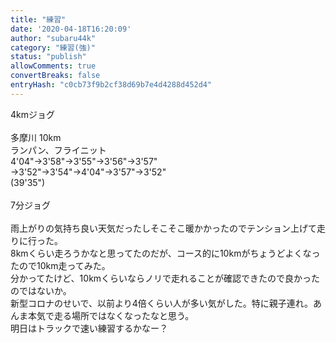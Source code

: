 ```yaml
---
title: "練習"
date: '2020-04-18T16:20:09'
author: "subaru44k"
category: "練習(強)"
status: "publish"
allowComments: true
convertBreaks: false
entryHash: "c0cb73f9b2cf38d69b7e4d4288d452d4"
---
```

4kmジョグ<br>
<br>
多摩川 10km<br>
ランパン、フライニット<br>
4'04"→3'58"→3'55"→3'56"→3'57"<br>
→3'52"→3'54"→4'04"→3'57"→3'52"<br>
(39'35")<br>
<br>
7分ジョグ<br>
<br>
雨上がりの気持ち良い天気だったしそこそこ暖かかったのでテンション上げて走りに行った。<br>
8kmくらい走ろうかなと思ってたのだが、コース的に10kmがちょうどよくなったので10km走ってみた。<br>
分かってたけど、10kmくらいならノリで走れることが確認できたので良かったのではないか。<br>
新型コロナのせいで、以前より4倍くらい人が多い気がした。特に親子連れ。あんま本気で走る場所ではなくなったなと思う。<br>
明日はトラックで速い練習するかなー？
